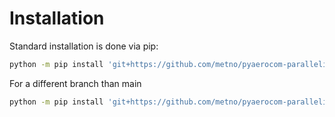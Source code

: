 # Installation

Standard installation is done via pip:

```bash
python -m pip install 'git+https://github.com/metno/pyaerocom-parallelization.git'
```

For a different branch than main
```bash
python -m pip install 'git+https://github.com/metno/pyaerocom-parallelization.git@<branch name>'
```